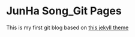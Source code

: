 # JunHa Song_Git Pages

This is my first git blog based on [this jekyll theme](https://hydejack.com/)